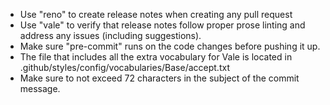 - Use "reno" to create release notes when creating any pull request
- Use "vale" to verify that release notes follow proper prose linting and address any issues (including suggestions).
- Make sure "pre-commit" runs on the code changes before pushing it up.
- The file that includes all the extra vocabulary for Vale is located in .github/styles/config/vocabularies/Base/accept.txt
- Make sure to not exceed 72 characters in the subject of the commit message.